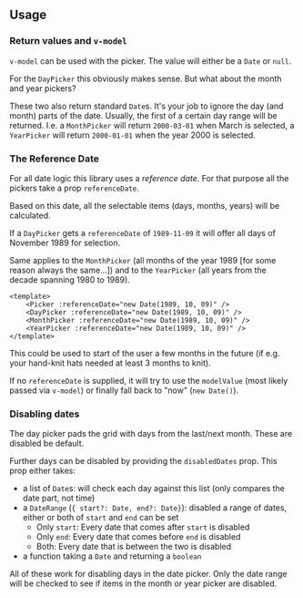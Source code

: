 ## Usage

### Return values and `v-model`

`v-model` can be used with the picker. The value will either be a `Date` or `null`.

For the `DayPicker` this obviously makes sense. But what about the month and year pickers?

These two also return standard `Date`s. It's your job to ignore the day (and month) parts of the date. Usually, the first of a certain day range will be returned. I.e. a `MonthPicker` will return `2000-03-01` when March is selected, a `YearPicker` will return `2000-01-01` when the year 2000 is selected.

### The Reference Date

For all date logic this library uses a _reference date_. For that purpose all the pickers take a prop `referenceDate`.

Based on this date, all the selectable items (days, months, years) will be calculated.

If a `DayPicker` gets a `referenceDate` of `1989-11-09` it will offer all days of November 1989 for selection.

Same applies to the `MonthPicker` (all months of the year 1989 [for some reason always the same...]) and to the `YearPicker` (all years from the decade spanning 1980 to 1989).

```vue
<template>
    <Picker :referenceDate="new Date(1989, 10, 09)" />
    <DayPicker :referenceDate="new Date(1989, 10, 09)" />
    <MonthPicker :referenceDate="new Date(1989, 10, 09)" />
    <YearPicker :referenceDate="new Date(1989, 10, 09)" />
</template>
```

This could be used to start of the user a few months in the future (if e.g. your hand-knit hats needed at least 3 months to knit).

If no `referenceDate` is supplied, it will try to use the `modelValue` (most likely passed via `v-model`) or finally fall back to "now" (`new Date()`).

### Disabling dates

The day picker pads the grid with days from the last/next month. These are disabled be default.

Further days can be disabled by providing the `disabledDates` prop. This prop either takes:

-   a list of `Date`s: will check each day against this list (only compares the date part, not time)
-   a `DateRange` (`{ start?: Date, end?: Date}`): disabled a range of dates, either or both of `start` and `end` can be set
    -   Only `start`: Every date that comes after `start` is disabled
    -   Only `end`: Every date that comes before `end` is disabled
    -   Both: Every date that is between the two is disabled
-   a function taking a `Date` and returning a `boolean`

All of these work for disabling days in the date picker. Only the date range will be checked to see if items in the month or year picker are disabled.
